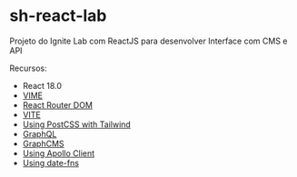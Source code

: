 # sh-react-lab
Projeto do Ignite Lab com ReactJS para desenvolver Interface com CMS e API

Recursos:
- React 18.0
- [VIME](https://vimejs.com/)
- [React Router DOM](https://www.npmjs.com/package/react-router-dom)
- [VITE](https://vitejs.dev/blog/announcing-vite2.html)
- [Using PostCSS with Tailwind](https://tailwindcss.com/docs/installation/using-postcss)
- [GraphQL](https://graphql.org/learn)
- [GraphCMS](https://graphcms.com)
- [Using Apollo Client](https://www.apollographql.com/docs/react/)
- [Using date-fns](https://date-fns.org/v2.28.0/docs/format)